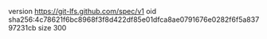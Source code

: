 version https://git-lfs.github.com/spec/v1
oid sha256:4c78621f6bc8968f3f8d422df85e01dfca8ae0791676e0282f6f5a83797231cb
size 300
